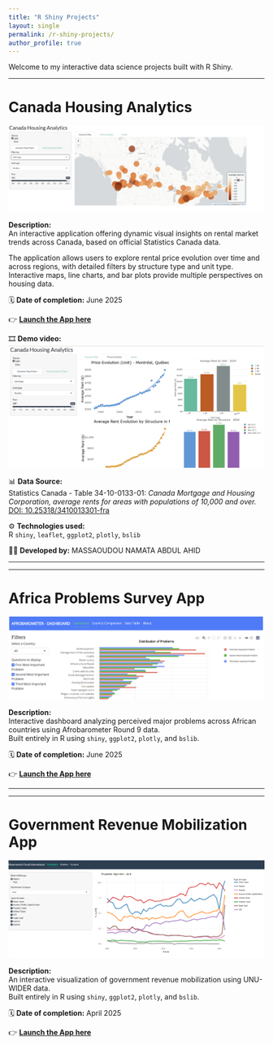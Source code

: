 ```yaml
---
title: "R Shiny Projects"
layout: single
permalink: /r-shiny-projects/
author_profile: true
---
```


Welcome to my interactive data science projects built with R Shiny.  



---

# Canada Housing Analytics

[![Canada Housing Analytics App](/images/Housing%20ca/Housing%20cahousingcadash1.png)](https://abdoulwahid.shinyapps.io/canada-housing-analytics/)

**Description:**  
An interactive application offering dynamic visual insights on rental market trends across Canada, based on official Statistics Canada data.

The application allows users to explore rental price evolution over time and across regions, with detailed filters by structure type and unit type. Interactive maps, line charts, and bar plots provide multiple perspectives on housing data.

🗓 **Date of completion:** June 2025

👉 **[Launch the App here](https://abdoulwahid.shinyapps.io/canada-housing-analytics/)**

🎞 **Demo video:**  
[![Demo Video](/images/Housing%20ca/Housing%20cahousingcadash2.png)](/images/Housing%20ca/demorshinnyappa%20.mp4)

📊 **Data Source:**  
Statistics Canada - Table 34-10-0133-01: *Canada Mortgage and Housing Corporation, average rents for areas with populations of 10,000 and over.*  
[DOI: 10.25318/3410013301-fra](https://doi.org/10.25318/3410013301-fra)

⚙ **Technologies used:**  
R `shiny`, `leaflet`, `ggplot2`, `plotly`, `bslib`

👨‍💻 **Developed by:** MASSAOUDOU NAMATA ABDUL AHID

---

---

# Africa Problems Survey App

[![Africa Problems Survey App](/images/afro%20barometer/africa_problems.png)](https://abdoulwahid.shinyapps.io/africa-problems-survey/)

**Description:**  
Interactive dashboard analyzing perceived major problems across African countries using Afrobarometer Round 9 data.  
Built entirely in R using `shiny`, `ggplot2`, `plotly`, and `bslib`.

🗓 **Date of completion:** June 2025

👉 **[Launch the App here](https://abdoulwahid.shinyapps.io/africa-problems-survey/)**

---

---

# Government Revenue Mobilization App

[![Government Revenue Shiny App](/images/Governement%20revenue%20source/R%20shinny%20web%20app%20screen%20shot.png)](https://abdoulwahid.shinyapps.io/taxdata/)

**Description:**  
An interactive visualization of government revenue mobilization using UNU-WIDER data.  
Built entirely in R using `shiny`, `ggplot2`, `plotly`, and `bslib`.

🗓 **Date of completion:** April 2025

👉 **[Launch the App here](https://abdoulwahid.shinyapps.io/taxdata/)**


